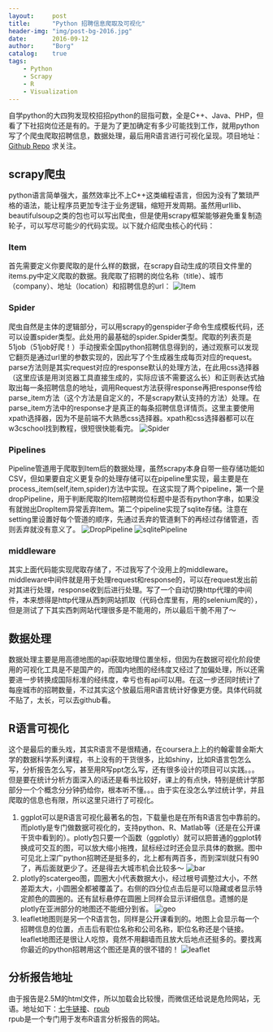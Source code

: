 ```yaml
---
layout: 	post
title:		"Python 招聘信息爬取及可视化"
header-img:	"img/post-bg-2016.jpg"
date:		2016-09-12
author: 	"Borg"
catalog:	true
tags:
    - Python
    - Scrapy
    - R
    - Visualization
---
```


自学python的大四狗发现校招招python的屈指可数，全是C++、Java、PHP，但看了下社招岗位还是有的。于是为了更加确定有多少可能找到工作，就用python写了个爬虫爬取招聘信息，数据处理，最后用R语言进行可视化呈现。项目地址：[Github Repo](https://github.com/BigBorg/Scrapy-playground) 求关注。

## scrapy爬虫
python语言简单强大，虽然效率比不上C++这类编程语言，但因为没有了繁琐严格的语法，能让程序员更加专注于业务逻辑，缩短开发周期。虽然用urllib、beautifulsoup之类的包也可以写出爬虫，但是使用scrapy框架能够避免重复制造轮子，可以写尽可能少的代码实现。以下就介绍爬虫核心的代码：

### Item
首先需要定义你要爬取的是什么样的数据，在scrapy自动生成的项目文件里的items.py中定义爬取的数据。我爬取了招聘的岗位名称（title）、城市（company）、地址（location）和招聘信息的url：
![Item](http://bigborg.top/static//githubrepo/scrapy/Item.png)

### Spider
爬虫自然是主体的逻辑部分，可以用scrapy的genspider子命令生成模板代码，还可以设置spider类型。此处用的最基础的spider.Spider类型。爬取的列表页是51job（51job好爬！）手动搜索全国python招聘信息得到的，通过观察可以发现它翻页是通过url里的参数实现的，因此写了个生成器生成每页对应的request。parse方法则是其实request对应的response默认的处理方法，在此用css选择器（这里应该是用浏览器工具直接生成的，实际应该不需要这么长）和正则表达式抽取出每一条招聘信息的地址，调用Request方法获得response再把response传给parse_item方法（这个方法是自定义的，不是scrapy默认支持的方法）处理。在parse_item方法中的response才是真正的每条招聘信息详情页。这里主要使用xpath选择器，因为不是前端不大熟悉css选择器。xpath和css选择器都可以在w3cschool找到教程，很短很快能看完。
![Spider](http://bigborg.top/static//githubrepo/scrapy/spider.png)

### Pipelines
Pipeline管道用于爬取到Item后的数据处理，虽然scrapy本身自带一些存储功能如CSV，但如果要自定义更复杂的处理存储可以在pipeline里实现，最主要是在process_item(self,item,spider)方法中实现。在这实现了两个pipeline，第一个是dropPipeline，用于判断爬取的Item招聘岗位标题中是否有python字串，如果没有就抛出DropItem异常丢弃Item。第二个pipeline实现了sqlite存储。注意在setting里设置好每个管道的顺序，先通过丢弃的管道剩下的再经过存储管道，否则丢弃就没有意义了。
![DropPipeline](http://bigborg.top/static//githubrepo/scrapy/dropPipieline.png)
![sqlitePipeline](http://bigborg.top/static//githubrepo/scrapy/sqlitePipeline.png)

### middleware
其实上面代码能实现爬取存储了，不过我写了个没用上的middleware。middleware中间件就是用于处理request和response的，可以在request发出前对其进行处理，response收到后进行处理。写了一个自动切换http代理的中间件，本来想得是http代理从西刺网站抓取（代码仓库里有，用的selenium爬的），但是测试了下其实西刺网站代理很多是不能用的，所以最后干脆不用了～

## 数据处理
数据处理主要是用高德地图的api获取地理位置坐标，但因为在数据可视化阶段使用的可视化工具是不是国产的，而国内地图的经纬度又经过了加偏处理，所以还需要进一步转换成国际标准的经纬度，幸亏也有api可以用。在这一步还同时统计了每座城市的招聘数量，不过其实这个放最后用R语言统计好像更方便。具体代码就不贴了，太长，可以去github看。

## R语言可视化
这个是最后的重头戏，其实R语言不是很精通，在coursera上上的约翰霍普金斯大学的数据科学系列课程，书上没有的干货很多，比如shiny，比如R语言包怎么写，分析报告怎么写，甚至用R写ppt怎么写，还有很多设计的项目可以实践。。。但是要在统计分析方面深入的话还是看书比较好，课上的有点快，特别是统计学那部分一个个概念分分钟扔给你，根本听不懂。。。由于实在没怎么学过统计学，并且爬取的信息也有限，所以这里只进行了可视化。

1. ggplot可以是R语言可视化最著名的包，下载量也是在所有R语言包中靠前的。而plotly是专门做数据可视化的，支持python、R、Matlab等（还是在公开课干货中看到的）。plotly包只要一个函数（ggplotly）就可以把普通的ggplot转换成可交互的图，可以放大缩小拖拽，鼠标经过时还会显示具体的数据。图中可见北上深广python招聘还是挺多的，北上都有两百多，而到深圳就只有90了，再后面就更少了。还是得去大城市机会比较多～
![bar](https://github.com/BigBorg/Scrapy-playground/raw/master/R-visualization/img/bar.png)
2. plotly的scatergeo图，圆圈大小代表数据大小，经过根号调整过大小，不然差距太大，小圆圈全都被覆盖了。右侧的四分位点击后是可以隐藏或者显示特定颜色的圆圈的。还有鼠标悬停在圆圈上同样会显示详细信息。遗憾的是plotly在亚洲部分的地图还不能细分到省。
![geo](https://github.com/BigBorg/Scrapy-playground/raw/master/R-visualization/img/geo.png)
3. leaflet地图则是另一个R语言包，同样是公开课看到的。地图上会显示每一个招聘信息的位置，点击后有职位名称和公司名称，职位名称还是个链接。leaflet地图还是很让人吃惊，竟然不用翻墙而且放大后地点还挺多的。要找离你最近的python招聘用这个图还是真的很不错的！
![leaflet](https://github.com/BigBorg/Scrapy-playground/raw/master/R-visualization/img/leaflet.png)  

## 分析报告地址
由于报告是2.5M的html文件，所以加载会比较慢，而微信还给说是危险网站，无语。地址如下：[七牛链接](http://bigborg.top/static//githubrepo/scrapy/RAnalysis.html)、[rpub](http://rpubs.com/Borg/208385)  
rpub是一个专门用于发布R语言分析报告的网站。
